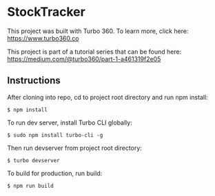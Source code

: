 # StockTracker

This project was built with Turbo 360. To learn more, click here: https://www.turbo360.co

This project is part of a tutorial series that can be found here: https://medium.com/@turbo360/part-1-a461319f2e05

## Instructions
After cloning into repo, cd to project root directory and run npm install:

```
$ npm install
```

To run dev server, install Turbo CLI globally:

```
$ sudo npm install turbo-cli -g
```

Then run devserver from project root directory:

```
$ turbo devserver
```

To build for production, run build:

```
$ npm run build
```

